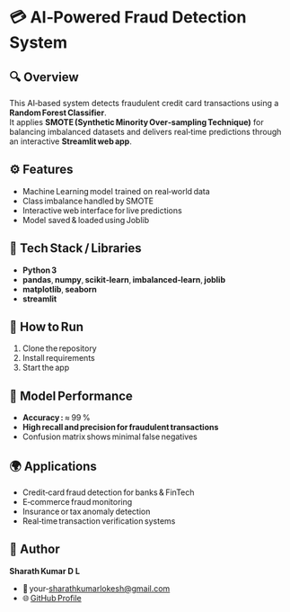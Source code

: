 # 💳 AI‑Powered Fraud Detection System

## 🔍 Overview
This AI‑based system detects fraudulent credit card transactions using a **Random Forest Classifier**.  
It applies **SMOTE (Synthetic Minority Over‑sampling Technique)** for balancing imbalanced datasets and delivers real‑time predictions through an interactive **Streamlit web app**.

## ⚙️ Features
- Machine Learning model trained on real‑world data  
- Class imbalance handled by SMOTE  
- Interactive web interface for live predictions  
- Model saved & loaded using Joblib  

## 🧰 Tech Stack / Libraries
- **Python 3**
- **pandas**, **numpy**, **scikit‑learn**, **imbalanced‑learn**, **joblib**  
- **matplotlib**, **seaborn**  
- **streamlit**

## 🚀 How to Run
1. Clone the repository  
2. Install requirements  
3. Start the app  


## 🧠 Model Performance
- **Accuracy :** ≈ 99 %  
- **High recall and precision for fraudulent transactions**  
- Confusion matrix shows minimal false negatives  

## 🌍 Applications
- Credit‑card fraud detection for banks & FinTech  
- E‑commerce fraud monitoring  
- Insurance or tax anomaly detection  
- Real‑time transaction verification systems  

## 💼 Author
**Sharath Kumar D L**  
- 📧 your‑sharathkumarlokesh@gmail.com  
- 🌐 [GitHub Profile](https://github.com/SHARATH1gif)


